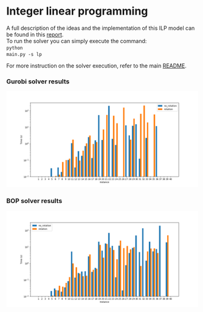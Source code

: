 # Integer linear programming
A full description of the ideas and the implementation of this ILP model can be found in this [report](../lp_report.pdf).\
To run the solver you can simply execute the command:<br>
<code>python main.py -s lp</code>

For more instruction on the solver execution, refer to the main [README](../../README.md).
### Gurobi solver results
![Gurobi Results](../out/times_plot_gurobi.png)
### BOP solver results
![BOP Results](../out/times_plot.png)
